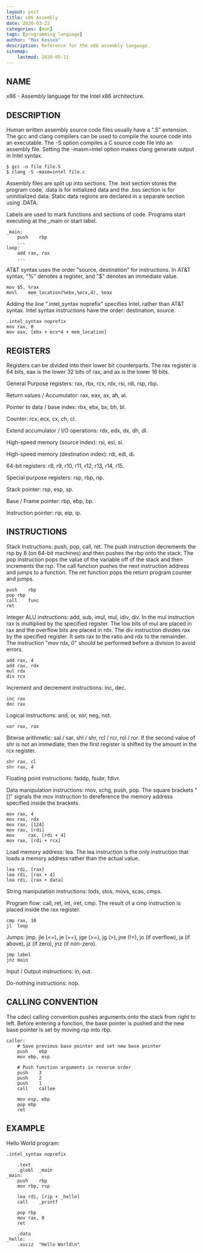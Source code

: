 ```yaml
---
layout: post
title: x86 Assembly
date: 2020-03-22
categories: [man]
tags: [programming language]
author: "Max Kossek"
description: Reference for the x86 assembly language.
sitemap:
    lastmod: 2020-05-11
---
```


NAME
----

x86 - Assembly language for the Intel x86 architecture.


DESCRIPTION
-----------

Human written assembly source code files usually have a ".S" extension. The gcc and clang compilers can be used to compile the source code into an executable. The -S option compiles a C source code file into an assembly file. Setting the -masm=intel option makes clang generate output in Intel syntax.
```
$ gcc -o file file.S
$ clang -S -masm=intel file.c
```

Assembly files are split up into sections. The .text section stores the program code, .data is for initialized data and the .bss section is for uninitialized data. Static data regions are declared in a separate section using .DATA.

Labels are used to mark functions and sections of code. Programs start executing at the _main or start label.
```
_main:
	push	rbp
	...
loop:
	add	rax, rax
	...
```

AT&T syntax uses the order "source, destination" for instructions. In AT&T syntax, "%" denotes a register, and "$" denotes an immediate value.
```
mov	$5, %rax
movl	mem_location(%ebx,%ecx,4), %eax
```

Adding the line ".intel_syntax noprefix" specifies Intel, rather than AT&T syntax. Intel syntax instructions have the order: destination, source.
```
.intel_syntax noprefix
mov	rax, 0
mov	eax, [ebx + ecx*4 + mem_location]
```


REGISTERS
---------

Registers can be divided into their lower bit counterparts. The rax register is 64 bits, eax is the lower 32 bits of rax, and ax is the lower 16 bits.

General Purpose registers: rax, rbx, rcx, rdx, rsi, rdi, rsp, rbp.

Return values / Accumulator: rax, eax, ax, ah, al.

Pointer to data / base index: rbx, ebx, bx, bh, bl.

Counter: rcx, ecx, cx, ch, cl.

Extend accumulator / I/O operations: rdx, edx, dx, dh, dl.

High-speed memory (source index): rsi, esi, si.

High-speed memory (destination index): rdi, edi, di.

64-bit registers: r8, r9, r10, r11, r12, r13, r14, r15.

Special purpose registers: rsp, rbp, rip.

Stack pointer: rsp, esp, sp.

Base / Frame pointer: rbp, ebp, bp.

Instruction pointer: rip, eip, ip.


INSTRUCTIONS
------------

Stack Instructions: push, pop, call, ret. The push instruction decrements the rsp by 8 (on 64-bit machines) and then pushes the rbp onto the stack. The pop instruction pops the value of the variable off of the stack and then increments the rsp. The call function pushes the next instruction address and jumps to a function. The ret function pops the return program counter and jumps.
```
push	rbp
pop	rbp
call	func
ret
```

Integer ALU instructions: add, sub, imul, mul, idiv, div. In the mul instruction rax is multiplied by the specified register. The low bits of mul are placed in rax and the overflow bits are placed in rdx. The div instruction divides rax by the specified register. It sets rax to the ratio and rdx to the remainder. The instruction "mov rdx, 0" should be performed before a division to avoid errors.
```
add	rax, 4
add	rax, rdx
mul	rdx
div	rcx
```

Increment and decrement instructions: inc, dec.
```
inc	rax
dec	rax
```

Logical instructions: and, or, xor, neg, not.
```
xor	rax, rax
```

Bitwise arithmetic: sal / sar, shl / shr, rcl / rcr, rol / ror. If the second value of shr is not an immediate, then the first register is shifted by the amount in the rcx register.
```
shr	rax, cl
shr	rax, 4
```

Floating point instructions: faddp, fsubr, fdivr.

Data manipulation instructions: mov, xchg, push, pop. The square brackets "[]" signals the mov instruction to dereference the memory address specified inside the brackets.
```
mov	rax, 4
mov	rax, rdx
mov	rax, [124]
mov	rax, [rdi]
mov 	rax, [rdi + 4]
mov	rax, [rdi + rcx]
```

Load memory address: lea. The lea instruction is the only instruction that loads a memory address rather than the actual value.
```
lea	rdi, [rax]
lea	rdi, [rax + 4]
lea	rdi, [rax + data]
```

String manipulation instructions: lods, stos, movs, scas, cmps.

Program flow: call, ret, int, iret, cmp. The result of a cmp instruction is placed inside the rax register.
```
cmp	rax, 10
jl	loop
```

Jumps: jmp, jle (<=), je (==), jge (>=), jg (>), jne (!=), jo (if overflow), ja (if above), jz (if zero), jnz (if non-zero).
```
jmp	label
jnz	main
```

Input / Output instructions: in, out.

Do-nothing instructions: nop.


CALLING CONVENTION
------------------

The cdecl calling convention pushes arguments onto the stack from right to left. Before entering a function, the base pointer is pushed and the new base pointer is set by moving rsp into rbp.
```
caller:
	# Save previous base pointer and set new base pointer
	push	ebp
	mov	ebp, esp

	# Push function arguments in reverse order
	push	3
	push	2
	push	1
	call	callee

	mov	esp, ebp
	pop	ebp
	ret
```


EXAMPLE
-------

Hello World program:
```
.intel_syntax noprefix

	.text
	.globl 	_main
_main:
	push	rbp
	mov	rbp, rsp

	lea	rdi, [rip + _hello]
	call	_printf

	pop	rbp
	mov	rax, 0
	ret

	.data
_hello:
	.asciz	"Hello World\n"
```
